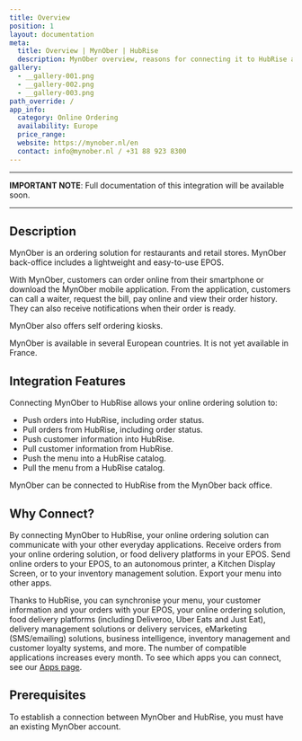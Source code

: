 ```yaml
---
title: Overview
position: 1
layout: documentation
meta:
  title: Overview | MynOber | HubRise
  description: MynOber overview, reasons for connecting it to HubRise and summary of integrated features. Synchronise data between your EPOS and your apps.
gallery:
  - __gallery-001.png
  - __gallery-002.png
  - __gallery-003.png
path_override: /
app_info:
  category: Online Ordering
  availability: Europe
  price_range:
  website: https://mynober.nl/en
  contact: info@mynober.nl / +31 88 923 8300
---
```


---

**IMPORTANT NOTE**: Full documentation of this integration will be available soon.

---

## Description

MynOber is an ordering solution for restaurants and retail stores. MynOber back-office includes a lightweight and easy-to-use EPOS.

With MynOber, customers can order online from their smartphone or download the MynOber mobile application. From the application, customers can call a waiter, request the bill, pay online and view their order history. They can also receive notifications when their order is ready.

MynOber also offers self ordering kiosks.

MynOber is available in several European countries. It is not yet available in France.

## Integration Features

Connecting MynOber to HubRise allows your online ordering solution to:

- Push orders into HubRise, including order status.
- Pull orders from HubRise, including order status.
- Push customer information into HubRise.
- Pull customer information from HubRise.
- Push the menu into a HubRise catalog.
- Pull the menu from a HubRise catalog.

MynOber can be connected to HubRise from the MynOber back office.

## Why Connect?

By connecting MynOber to HubRise, your online ordering solution can communicate with your other everyday applications. Receive orders from your online ordering solution, or food delivery platforms in your EPOS. Send online orders to your EPOS, to an autonomous printer, a Kitchen Display Screen, or to your inventory management solution. Export your menu into other apps.

Thanks to HubRise, you can synchronise your menu, your customer information and your orders with your EPOS, your online ordering solution, food delivery platforms (including Deliveroo, Uber Eats and Just Eat), delivery management solutions or delivery services, eMarketing (SMS/emailing) solutions, business intelligence, inventory management and customer loyalty systems, and more. The number of compatible applications increases every month. To see which apps you can connect, see our [Apps page](/apps).

## Prerequisites

To establish a connection between MynOber and HubRise, you must have an existing MynOber account.
